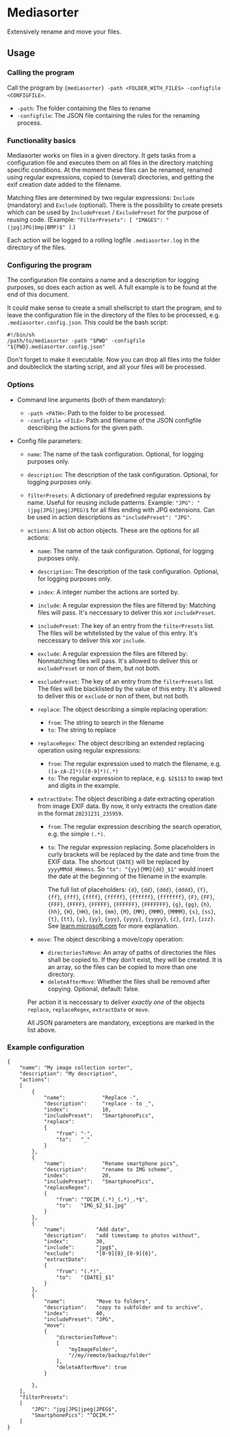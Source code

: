 # Mediasorter

Extensively rename and move your files.

## Usage

### Calling the program

Call the program by `{mediasorter} -path <FOLDER_WITH_FILES> -configfile <CONFIGFILE>`.
- `-path`: The folder containing the files to rename
- `-configfile`: The JSON file containing the rules for the renaming process.

### Functionality basics

Mediasorter works on files in a given directory. It gets tasks from a configuration file and executes them on all files in the directory matching specific conditions. At the moment these files can be renamed, renamed using regular expressions, copied to (several) directories, and getting the exif creation date added to the filename.

Matching files are determined by two regular expressions: `Include` (mandatory) and `Exclude` (optional). There is the possibility to create presets which can be used by `IncludePreset` / `ExcludePreset` for the purpose of reusing code. (Example: `"FilterPresets": [ "IMAGES": "(jpg|JPG|bmp|BMP)$" ]`.)

Each action will be logged to a rolling logfile `.mediasorter.log` in the directory of the files.

### Configuring the program

The configuration file contains a name and a description for logging purposes, so does each action as well. A full example is to be found at the end of this document.

It could make sense to create a small shellscript to start the program, and to leave the configuration file in the directory of the files to be processed, e.g. `.mediasorter.config.json`. This could be the bash script:

```
#!/bin/sh
/path/to/mediasorter -path "$PWD" -configfile "${PWD}.mediasorter.config.json"
```
Don't forget to make it executable. Now you can drop all files into the folder and doubleclick the starting script, and all your files will be processed.

### Options

- Command line arguments (both of them mandatory):
  - `-path <PATH>`: Path to the folder to be processed.
  - `-configfile <FILE>`: Path and filename of the JSON configfile describing the actions for the given path.

- Config file parameters:
  - `name`: The name of the task configuration. Optional, for logging purposes only.
  - `description`: The description of the task configuration. Optional, for logging purposes only.
  - `filterPresets`: A dictionary of predefined regular expressions by name. Useful for reusing include patterns. Example: `"JPG": "(jpg|JPG|jpeg|JPEG)$` for all files ending with JPG extensions. Can be used in action descriptions as `"includePreset": "JPG"`.
  - `actions`: A list ob action objects. These are the options for all actions:
    - `name`: The name of the task configuration. Optional, for logging purposes only.
	- `description`: The description of the task configuration. Optional, for logging purposes only.
	- `index`: A integer number the actions are sorted by.
	- `include`: A regular expression the files are filtered by: Matching files will pass. It's neccessary to deliver this xor `includePreset`.
	- `includePreset`: The key of an entry from the `filterPresets` list. The files will be whitelisted by the value of this entry. It's neccessary to deliver this xor `include`.
	- `exclude`: A regular expression the files are filtered by: Nonmatching files will pass. It's allowed to deliver this or `excludePreset` or non of them, but not both.
	- `excludePreset`: The key of an entry from the `filterPresets` list. The files will be blacklisted by the value of this entry. It's allowed to deliver this or `exclude` or non of them, but not both.
	- `replace`: The object describing a simple replacing operation:
	  - `from`: The string to search in the filename
	  - `to`: The string to replace
	- `replaceRegex`: The object describing an extended replacing operation using regular expressions:
	  - `from`: The regular expression used to match the filename, e.g. `([a-zA-Z]*)([0-9]*)(.*)`
	  - `to`: The regular expression to replace, e.g. `$2$1$3` to swap text and digits in the example.
	- `extractDate`: The object describing a date extracting operation from image EXIF data. By now, it only extracts the creation date in the format `20231231_235959`.
	  - `from`: The regular expression describing the search operation, e.g. the simple `(.*)`.
	  - `to`: The regular expression replacing. Some placeholders in curly brackets will be replaced by the date and time from the EXIF data. The shortcut `{DATE}` will be replaced by `yyyyMMdd_HHmmss`. So  `"to": "{yy}{MM}{dd}_$1"` would insert the date at the beginning of the filename in the example.
	  
	    The full list of placeholders: `{d}`, `{dd}`, `{ddd}`, `{dddd}`, `{f}`, `{ff}`, `{fff}`, `{ffff}`, `{fffff}`, `{ffffff}`, `{fffffff}`, `{F}`, `{FF}`, `{FFF}`, `{FFFF}`, `{FFFFF}`, `{FFFFFF}`, `{FFFFFFF}`, `{g}`, `{gg}`, `{h}`, `{hh}`, `{H}`, `{HH}`, `{m}`, `{mm}`, `{M}`, `{MM}`, `{MMM}`, `{MMMM}`, `{s}`, `{ss}`, `{t}`, `{tt}`, `{y}`, `{yy}`, `{yyy}`, `{yyyy}`, `{yyyyy}`, `{z}`, `{zz}`, `{zzz}`. See [learn.microsoft.com](https://learn.microsoft.com/en-us/dotnet/standard/base-types/custom-date-and-time-format-strings) for more explanation.
	  
	- `move`: The object describing a move/copy operation:
	  - `directoriesToMove`: An array of paths of directories the files shall be copied to. If they don't exist, they will be created. It is an array, so the files can be copied to more than one directory.
	  - `deleteAfterMove`: Whether the files shall be removed after copying. Optional, default: false.

    Per action it is neccessary to deliver *exactly one* of the objects `replace`, `replaceRegex`, `extractDate` or `move`.
	
	All JSON parameters are mandatory, exceptions are marked in the list above.


### Example configuration


```
{
	"name": "My image collection sorter",
	"description": "My description",
	"actions":
	[
		{
			"name":            "Replace -",
			"description":     "replace - to _",
			"index":           10,
			"includePreset":   "SmartphonePics",
			"replace": 
			{
				"from": "-",
				"to":   "_"
			}
		},
		{
			"name":            "Rename smartphone pics",
			"description":     "rename to IMG scheme",
			"index":           20,
			"includePreset":   "SmartphonePics",
			"replaceRegex": 
			{
				"from": "^DCIM_(.*)_(.*)_.*$",
				"to":   "IMG_$2_$1.jpg"
			}
		},
		{
			"name":          "Add date",
			"description":   "add timestamp to photos without",
			"index":         30,
			"include":       "jpg$",
			"exclude":       "[0-9]{8}_[0-9]{6}",
			"extractDate": 
			{
				"from": "(.*)",
				"to":   "{DATE}_$1"
			}
		},
		{
			"name":          "Move to folders",
			"description":   "copy to subfolder and to archive",
			"index":         40,
			"includePreset": "JPG",
			"move": 
			{
				"directoriesToMove": 
				[
					"myImageFolder",
					"//my/remote/backup/folder"
				],
				"deleteAfterMove": true
			}			
			
		},
	],	
	"filterPresets":
	[
		"JPG": "jpg|JPG|jpeg|JPEG$",
		"SmartphonePics": "^DCIM.*"
	]
}
```